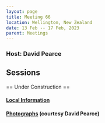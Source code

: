 ```yaml
---
layout: page
title: Meeting 66
location: Wellington, New Zealand
date: 13 Feb -- 17 Feb, 2023
parent: Meetings
---
```


<h3>Host: David Pearce</h3>

<h2>Sessions</h2>

<p>

== Under Construction ==

<p>

<h4><a href="https://docs.google.com/document/d/1wBbljEpV7rPszmJsd1tn_d2ku9XOxu45df9ynRGVBJ0/edit?pli=1">Local Information</a></h4>

<h4><a href="https://www.dropbox.com/sh/thqlxh9kes7broq/AAC8J2HR1ItI1wknPOfSrMA_a?e=1&dl=0">Photographs</a> (courtesy David Pearce)</h4>
